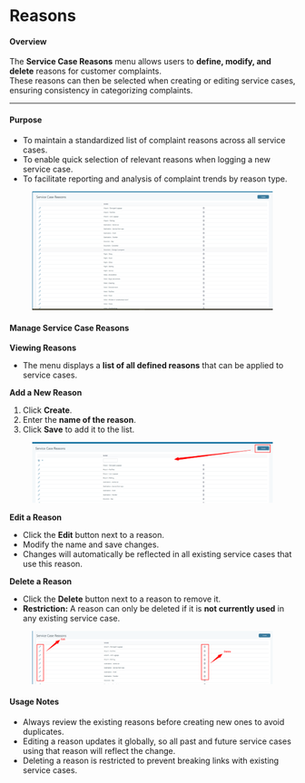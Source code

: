 # Reasons

#### **Overview**

The **Service Case Reasons** menu allows users to **define, modify, and delete** reasons for customer complaints.\
These reasons can then be selected when creating or editing service cases, ensuring consistency in categorizing complaints.

***

#### **Purpose**

* To maintain a standardized list of complaint reasons across all service cases.
* To enable quick selection of relevant reasons when logging a new service case.
* To facilitate reporting and analysis of complaint trends by reason type.

<figure><img src="../.gitbook/assets/image (27) (1) (1) (1).png" alt=""><figcaption></figcaption></figure>

#### **Manage Service Case Reasons**

**Viewing Reasons**

* The menu displays a **list of all defined reasons** that can be applied to service cases.

**Add a New Reason**

1. Click **Create**.
2. Enter the **name of the reason**.
3. Click **Save** to add it to the list.

<figure><img src="../.gitbook/assets/image (1) (1) (1) (1) (1) (1) (1) (1) (1) (1) (1) (1) (1) (1) (1) (1) (1) (1) (1) (1) (1) (1) (1) (1) (1) (1) (1) (1) (1) (1) (1) (1) (1) (1) (1) (1) (1) (1) (1) (1) (1) (1) (1) (1) (1) (1) (1) (1) (1) (1) (1) (1) (1) (1) (1) (1) (1) (1) (1) (1) ( (8).png" alt=""><figcaption></figcaption></figure>

**Edit a Reason**

* Click the **Edit** button next to a reason.
* Modify the name and save changes.
* Changes will automatically be reflected in all existing service cases that use this reason.

**Delete a Reason**

* Click the **Delete** button next to a reason to remove it.
* **Restriction:** A reason can only be deleted if it is **not currently used** in any existing service case.

<figure><img src="../.gitbook/assets/image (2) (1) (1) (1) (1) (1) (1) (1) (1) (1) (1) (1) (1) (1) (1) (1) (1) (1) (1) (1) (1) (1) (1) (1) (1) (1) (1) (1) (1) (1) (1) (1) (1) (1) (1) (1) (1) (1) (1) (1) (1) (1) (1) (1) (1) (1) (1) (1) (1) (1).png" alt=""><figcaption></figcaption></figure>

#### **Usage Notes**

* Always review the existing reasons before creating new ones to avoid duplicates.
* Editing a reason updates it globally, so all past and future service cases using that reason will reflect the change.
* Deleting a reason is restricted to prevent breaking links with existing service cases.
